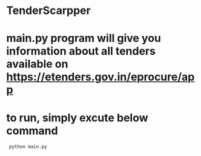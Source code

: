 # TenderScarpper

# main.py program will give you information about all tenders available on https://etenders.gov.in/eprocure/app
# to run, simply excute below command
<code> python main.py </code>
